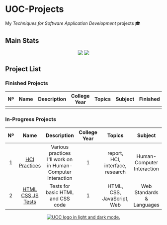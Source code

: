 # UOC-Projects
My *Techniques for Software Application Development* projects 🎓

## Main Stats

<p align="center">
  <img src="https://badgen.net/badge/UOC/aperez-b/cyan?cache=86400&icon=https://user-images.githubusercontent.com/40824677/194345849-41f057db-1d77-4081-ae63-46ca4efe6e8b.svg">
  <img src=https://img.shields.io/github/last-commit/madebypixel02/UOC-Projects/main />
</p>

## Project List

### Finished Projects

| Nº  | Name | Description | College Year | Topics | Subject | Finished | Activity |
| :-: | :--: | :---------: | :----------: | :----: | :-----: | :------: | :------: |
|||||||||


### In-Progress Projects

| Nº  | Name | Description | College Year | Topics | Subject | Finished | Activity |
| :-: | :--: | :---------: | :----------: | :----: | :-----: | :------: | :------: |
| 1 | [HCI Practices](https://github.com/madebypixel02/HCI-Practices) | Various practices I'll work on in Human-Computer Interaction | 1 | report, HCI, interface, research | Human-Computer Interaction | :construction: | ![GitHub Last Commit](https://img.shields.io/github/last-commit/madebypixel02/hci-practices/main) |
| 2 | [HTML CSS JS Tests](https://github.com/madebypixel02/HTML-CSS-JS-Tests) | Tests for basic HTML and CSS code | 1 | HTML, CSS, JavaScript, Web | Web Standards & Languages | :construction: | ![GitHub Last Commit](https://img.shields.io/github/last-commit/madebypixel02/HTML-CSS-JS-Tests/main) |

<p align="center">
  <a href="https://uoc.edu">
    <picture>
    <source media="(prefers-color-scheme: dark)" srcset="https://user-images.githubusercontent.com/40824677/194343635-6c73ed05-47a1-4921-8772-b73392515131.png">
    <source media="(prefers-color-scheme: light)" srcset="https://user-images.githubusercontent.com/40824677/194343626-bf3a5eb3-b02f-4300-8078-48f7e4a02672.png">
    <img alt="UOC logo in light and dark mode." src="https://user-images.githubusercontent.com/40824677/194343635-6c73ed05-47a1-4921-8772-b73392515131.png">
    </picture>
  </a>
</p>
